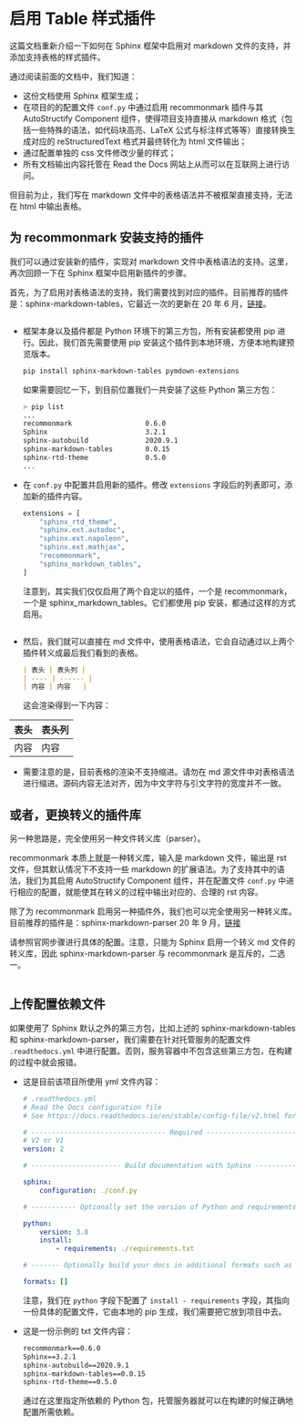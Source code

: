 # 启用 Table 样式插件

这篇文档重新介绍一下如何在 Sphinx 框架中启用对 markdown 文件的支持，并添加支持表格的样式插件。

通过阅读前面的文档中，我们知道：

-   这份文档使用 Sphinx 框架生成；
-   在项目的的配置文件 `conf.py` 中通过启用 recommonmark 插件与其 AutoStructify Component 组件，使得项目支持直接从 markdown 格式（包括一些特殊的语法，如代码块高亮、LaTeX 公式与标注样式等等）直接转换生成对应的 reStructuredText 格式并最终转化为 html 文件输出；
-   通过配置单独的 css 文件修改少量的样式；
-   所有文档输出内容托管在 Read the Docs 网站上从而可以在互联网上进行访问。

但目前为止，我们写在 markdown 文件中的表格语法并不被框架直接支持，无法在 html 中输出表格。

## 为 recommonmark 安装支持的插件

我们可以通过安装新的插件，实现对 markdown 文件中表格语法的支持。这里，再次回顾一下在 Sphinx 框架中启用新插件的步骤。

首先，为了启用对表格语法的支持，我们需要找到对应的插件。目前推荐的插件是：sphinx-markdown-tables，它最近一次的更新在 20 年 6 月，[链接](https://pypi.org/project/sphinx-markdown-tables/)。

```note:: 这些步骤适用于一般的插件安装、启用过程。

```

-   框架本身以及插件都是 Python 环境下的第三方包，所有安装都使用 pip 进行。因此，我们首先需要使用 pip 安装这个插件到本地环境，方便本地构建预览版本。

    ```sh
    pip install sphinx-markdown-tables pymdown-extensions
    ```

    如果需要回忆一下，到目前位置我们一共安装了这些 Python 第三方包：

    ```sh
    > pip list
    ...
    recommonmark                  0.6.0
    Sphinx                        3.2.1
    sphinx-autobuild              2020.9.1
    sphinx-markdown-tables        0.0.15
    sphinx-rtd-theme              0.5.0
    ...
    ```

-   在 `conf.py` 中配置并启用新的插件。修改 `extensions` 字段后的列表即可，添加新的插件内容。

    ```py
    extensions = [
        "sphinx_rtd_theme",
        "sphinx.ext.autodoc",
        "sphinx.ext.napoleon",
        "sphinx.ext.mathjax",
        "recommonmark",
        "sphinx_markdown_tables",
    ]
    ```

    注意到，其实我们仅仅启用了两个自定以的插件，一个是 recommonmark，一个是 sphinx_markdown_tables。它们都使用 pip 安装，都通过这样的方式启用。

    ```note:: 其他插件来自 Sphinx 自带的依赖库。

    ```

-   然后，我们就可以直接在 md 文件中，使用表格语法，它会自动通过以上两个插件转义成最后我们看到的表格。

    ```md
    | 表头 | 表头列 |
    | ---- | ------ |
    | 内容 | 内容   |
    ```

    这会渲染得到一下内容：

| 表头 | 表头列 |
| ---- | ------ |
| 内容 | 内容   |

-   需要注意的是，目前表格的渲染不支持缩进。请勿在 md 源文件中对表格语法进行缩进。源码内容无法对齐，因为中文字符与引文字符的宽度并不一致。

## 或者，更换转义的插件库

另一种思路是，完全使用另一种文件转义库（parser）。

recommonmark 本质上就是一种转义库，输入是 markdown 文件，输出是 rst 文件，但其默认情况下不支持一些 markdown 的扩展语法。为了支持其中的语法，我们为其启用 AutoStructify Component 组件，并在配置文件 `conf.py` 中进行相应的配置，就能使其在转义的过程中输出对应的、合理的 rst 内容。

除了为 recommonmark 启用另一种插件外，我们也可以完全使用另一种转义库。目前推荐的插件是：sphinx-markdown-parser 20 年 9 月，[链接](https://pypi.org/project/sphinx-markdown-parser/)

请参照官网步骤进行具体的配置。注意，只能为 Sphinx 启用一个转义 md 文件的转义库，因此 sphinx-markdown-parser 与 recommonmark 是互斥的，二选一。

```warning:: 这个项目目前并不是很完善，管理员在本地 build 总是失败，所以没有具体的过程介绍，详情参照官网。但这依然是一个不错的思路。

```

## 上传配置依赖文件

如果使用了 Sphinx 默认之外的第三方包，比如上述的 sphinx-markdown-tables 和 sphinx-markdown-parser，我们需要在针对托管服务的配置文件 `.readthedocs.yml` 中进行配置。否则，服务容器中不包含这些第三方包，在构建的过程中就会报错。

-   这是目前该项目所使用 yml 文件内容：

    ```yml
    # .readthedocs.yml
    # Read the Docs configuration file
    # See https://docs.readthedocs.io/en/stable/config-file/v2.html for details

    # --------------------------------- Required --------------------------------- #
    # V2 or V1
    version: 2

    # ---------------------- Build documentation with Sphinx --------------------- #

    sphinx:
        configuration: ./conf.py

    # ----------- Optionally set the version of Python and requirements ---------- #

    python:
        version: 3.8
        install:
            - requirements: ./requirements.txt

    # ------- Optionally build your docs in additional formats such as PDF ------- #

    formats: []
    ```

    注意，我们在 `python` 字段下配置了 `install - requirements` 字段，其指向一份具体的配置文件，它由本地的 pip 生成，我们需要把它放到项目中去。

-   这是一份示例的 txt 文件内容：

    ```txt
    recommonmark==0.6.0
    Sphinx==3.2.1
    sphinx-autobuild==2020.9.1
    sphinx-markdown-tables==0.0.15
    sphinx-rtd-theme==0.5.0
    ```

    通过在这里指定所依赖的 Python 包，托管服务器就可以在构建的时候正确地配置所需依赖。

